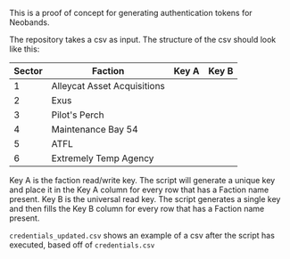 This is a proof of concept for generating authentication tokens for Neobands.

The repository takes a csv as input. The structure of the csv should look like this:

| Sector  | Faction | Key A  | Key B |
| ------------- | ------------- | ------------- | ------------- |
| 1  | Alleycat Asset Acquisitions  |    |    |
| 2  | Exus  |    |    |
| 3  | Pilot's Perch  |    |    |
| 4  | Maintenance Bay 54  |    |    |
| 5  | ATFL  |    |    |
| 6  | Extremely Temp Agency  |    |    |

Key A is the faction read/write key. The script will generate a unique key and place it in the Key A column for every row that has a Faction name present.
Key B is the universal read key. The script generates a single key and then fills the Key B column for every row that has a Faction name present.

`credentials_updated.csv` shows an example of a csv after the script has executed, based off of `credentials.csv`
